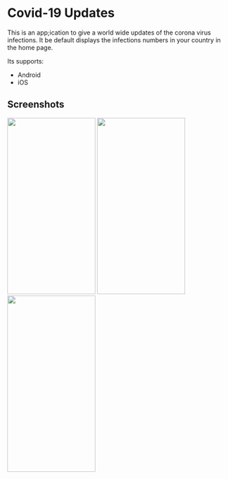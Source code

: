 # Covid-19 Updates
This is an app;ication to give a world wide updates of the corona virus infections.
It be default displays the infections numbers in your country in the home page.

Its supports:
* Android
* iOS

## Screenshots
<img src="https://user-images.githubusercontent.com/39817924/86519256-9cbcec00-be41-11ea-8c6c-3d3dae6207f2.jpeg" width="200" height="400">
<img src="https://user-images.githubusercontent.com/39817924/86519257-a0507300-be41-11ea-8f4e-8f55d4b9e33e.jpeg" width="200" height="400">
<img src="https://user-images.githubusercontent.com/39817924/86519258-a181a000-be41-11ea-98ee-31fb24279ef8.jpeg" width="200" height="400">

